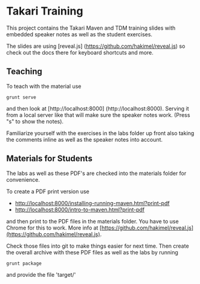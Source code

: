 # Takari Training

This project contains the Takari Maven and TDM training slides with embedded
speaker notes as well as the student exercises.

The slides are using [reveal.js] (https://github.com/hakimel/reveal.js) so check
out the docs there for keyboard shortcuts and more.

## Teaching

To teach with the material use 

````
grunt serve
````

and then look at [http://localhost:8000] (http://localhost:8000). Serving it
from a local server like that will make sure the speaker notes work. (Press "s" to 
show the notes).

Familiarize yourself with the exercises in the labs folder up front also taking the
comments inline as well as the speaker notes into account.  

## Materials for Students

The labs as well as these PDF's are checked into the materials folder for
convenience.

To create a PDF print version use

* [http://localhost:8000/installing-running-maven.html?print-pdf](http://localhost:8000/installing-running-maven.html?print-pdf)
* [http://localhost:8000/intro-to-maven.html?print-pdf](http://localhost:8000/intro-to-maven.html?print-pdf#/)

and then print to the PDF files in the materials folder. You have to use Chrome
for this to work. More info at
[https://github.com/hakimel/reveal.js](https://github.com/hakimel/reveal.js).

Check those files into git to make things easier for next time. Then create the
overall archive with these PDF files as well as the labs by running

````
grunt package
````

and provide the file 'target/'




 